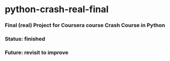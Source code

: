 # python-crash-real-final
### Final (real) Project for Coursera course Crash Course in Python
### Status: finished
### Future: revisit to improve
